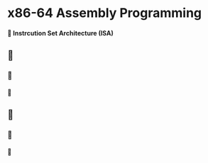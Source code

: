 # x86-64 Assembly Programming

#### 📌 Instrcution Set Architecture (ISA)













## 🌱 

### 🎯 

#### 📌 

## 🌱 

### 🎯 

#### 📌 
